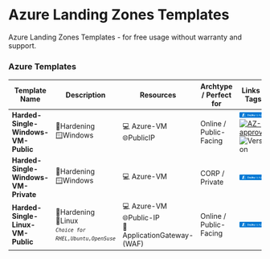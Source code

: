 # Azure Landing Zones Templates
Azure Landing Zones Templates - for free usage without warranty and support.

### Azure Templates

| Template Name | Description | Resources | Archtype / Perfect for | Links / Tags |
|---------|-------------|---------|-------------|---------|
| **Harded-Single-Windows-VM-Public** | 💪Hardening<br> 🪟Windows<br> | 💻 Azure-VM<br> 🌐PublicIP<br> | Online / Public-Facing | [![Deploy To Azure](https://raw.githubusercontent.com/Azure/azure-quickstart-templates/master/1-CONTRIBUTION-GUIDE/images/deploytoazure.svg?sanitize=true)](https://portal.azure.com/#create/Microsoft.Template/uri/https%3A%2F%2Fraw.github.com%2Fthinformatics%2arm-la-subowner-report%2Fmaster%2Fquickstarts%2Fmicrosoft.compute%2Fvm-simple-windows%2Fazuredeploy.json) [![AZ-approvd](https://img.shields.io/badge/Made%20by-thinAZ-green)](https://thinformatics.com) ![Version](https://img.shields.io/badge/Version-0.0.9-blue) |
| **Harded-Single-Windows-VM-Private** | 💪Hardening<br> 🪟Windows<br>  | 💻 Azure-VM<br> | CORP / Private | [![Deploy To Azure](https://raw.githubusercontent.com/Azure/azure-quickstart-templates/master/1-CONTRIBUTION-GUIDE/images/deploytoazure.svg?sanitize=true)](https://portal.azure.com/#create/Microsoft.Template/uri/https%3A%2F%2Fraw.github.com%2Fthinformatics%2arm-la-subowner-report%2Fmaster%2Fquickstarts%2Fmicrosoft.compute%2Fvm-simple-windows%2Fazuredeploy.json) |
| **Harded-Single-Linux-VM-Public** | 💪Hardening<br> 🐧Linux<br> <i><small>`Choice for RHEL,Ubuntu,OpenSuse`</small></i>  | 💻 Azure-VM<br> 🌐Public-IP<br> 🧱ApplicationGateway-(WAF)<br> | Online / Public-Facing | [![Deploy To Azure](https://raw.githubusercontent.com/Azure/azure-quickstart-templates/master/1-CONTRIBUTION-GUIDE/images/deploytoazure.svg?sanitize=true)](https://portal.azure.com/#create/Microsoft.Template/uri/https%3A%2F%2Fraw.github.com%2Fthinformatics%2arm-la-subowner-report%2Fmaster%2Fquickstarts%2Fmicrosoft.compute%2Fvm-simple-windows%2Fazuredeploy.json) |
